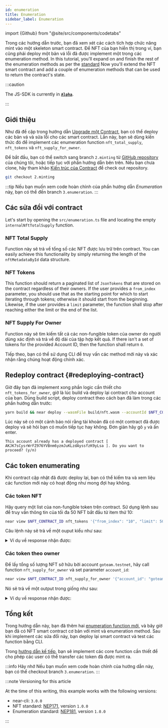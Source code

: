 ```yaml
---
id: enumeration
title: Enumeration
sidebar_label: Enumeration
---
```


import {Github} from "@site/src/components/codetabs"

Trong các hướng dẫn trước, bạn đã xem xét các cách tích hợp chức năng mint vào một skeleton smart contract. Để NFT của bạn hiển thị trong ví, bạn cũng phải deploy một bản vá lỗi đã được implement một trong các enumeration method. In this tutorial, you'll expand on and finish the rest of the enumeration methods as per the [standard](https://nomicon.io/Standards/Tokens/NonFungibleToken/Enumeration) Now you'll extend the NFT smart contract and add a couple of enumeration methods that can be used to return the contract's state.


:::caution

The JS-SDK is currently in **[`Alpha`](https://github.com/near/near-sdk-js/releases/)**.

:::

## Giới thiệu

Như đã đề cập trong hướng dẫn [Upgrade một Contract](/tutorials/nfts/js/upgrade-contract/), bạn có thể deploy các bản vá và sửa lỗi cho các smart contract. Lần này, bạn sẽ dùng kiến thức đó để implement các enumeration function `nft_total_supply`, `nft_tokens` và `nft_supply_for_owner`.

Để bắt đầu, bạn có thể switch sang branch `2.minting` từ [GitHub repository](https://github.com/near-examples/nft-tutorial/) của chúng tôi, hoặc tiếp tục với phần hướng dẫn bên trên. Nếu bạn chưa clone, hãy tham khảo [Kiến trúc của Contract](/tutorials/nfts/js/skeleton#building-the-skeleton) để check out repository.

```bash
git checkout 2.minting
```

:::tip Nếu bạn muốn xem code hoàn chỉnh của phần hướng dẫn _Enumeration_ này, bạn có thể đến branch `3.enumeration`. :::

## Các sửa đổi với contract

Let's start by opening the  `src/enumeration.ts` file and locating the empty `internalNftTotalSupply` function.

### NFT Total Supply

Function này sẽ trả về tổng số các NFT được lưu trữ trên contract. You can easily achieve this functionality by simply returning the length of the `nftMetadataById` data structure.

<Github language="js" start="8" end="16" url="https://github.com/near-examples/nft-tutorial-js/blob/3.enumeration/src/nft-contract/enumeration.ts" />

### NFT Tokens

This function should return a paginated list of `JsonTokens` that are stored on the contract regardless of their owners. If the user provides a `from_index` parameter, you should use that as the starting point for which to start iterating through tokens; otherwise it should start from the beginning. Likewise, if the user provides a `limit` parameter, the function shall stop after reaching either the limit or the end of the list.

<Github language="js" start="18" end="43" url="https://github.com/near-examples/nft-tutorial-js/blob/3.enumeration/src/nft-contract/enumeration.ts" />

### NFT Supply For Owner

Function này sẽ tìm kiếm tất cả các non-fungible token của owner do người dùng xác định và trả về độ dài của tập hợp kết quả. If there isn't a set of tokens for the provided Account ID, then the function shall return `0`.

<Github language="js" start="45" end="62" url="https://github.com/near-examples/nft-tutorial-js/blob/3.enumeration/src/nft-contract/enumeration.ts" />

Tiếp theo, bạn có thể sử dụng CLI để truy vấn các method mới này và xác nhận rằng chúng hoạt động chính xác.

## Redeploy contract {#redeploying-contract}

Giờ đây bạn đã implement xong phần logic cần thiết cho `nft_tokens_for_owner`, giờ là lúc build và deploy lại contract cho account của bạn. Dùng build script, deploy contract theo cách bạn đã làm trong các phần hướng dẫn trước:

```bash
yarn build && near deploy --wasmFile build/nft.wasm --accountId $NFT_CONTRACT_ID
```

Lúc này sẽ có một cảnh báo nói rằng tài khoản đã có một contract đã được deploy và sẽ hỏi bạn có muốn tiếp tục hay không. Đơn giản hãy gõ `y` và ấn enter.

```
This account already has a deployed contract [ AKJK7sCysrWrFZ976YVBnm6yzmJuKLzdAyssfzK9yLsa ]. Do you want to proceed? (y/n)
```

## Các token enumerating

Khi contract cập nhật đã được deploy lại, bạn có thể kiểm tra và xem liệu các function mới này có hoạt động như mong đợi hay không.

### Các token NFT

Hãy query một list của non-fungible token trên contract. Sử dụng lệnh sau để truy vấn thông tin của tối đa 50 NFT bắt đầu từ item thứ 10:

```bash
near view $NFT_CONTRACT_ID nft_tokens '{"from_index": "10", "limit": 50}'
```

Câu lệnh này sẽ trả về một ouput kiểu như sau:

<details>
<summary>Ví dụ về response nhận được: </summary>
<p>

```json
[]
```

</p>
</details>

### Các token theo owner

Để lấy tổng số lượng NFT sở hữu bởi account `goteam.testnet`, hãy call function `nft_supply_for_owner` và set parameter `account_id`:

```bash
near view $NFT_CONTRACT_ID nft_supply_for_owner '{"account_id": "goteam.testnet"}'
```

Nó sẽ trả về một output trong giống như sau:

<details>
<summary>Ví dụ về response nhận được: </summary>
<p>

```json
0
```

</p>
</details>

## Tổng kết

Trong hướng dẫn này, bạn đã thêm hai [enumeration function mới](/tutorials/nfts/js/enumeration#modifications-to-the-contract), và bây giờ bạn đã có NFT smart contract cơ bản với mint và enumeration method. Sau khi implement các sửa đổi này, bạn deploy lại smart contract và test các function bằng CLI.

Trong [hướng dẫn kế tiếp](/tutorials/nfts/js/core), bạn sẽ implement các core function cần thiết để cho phép các user có thể transfer các token đã được mint ra.

:::info Hãy nhớ Nếu bạn muốn xem code hoàn chỉnh của hướng dẫn này, bạn có thể checkout branch `3.enumeration`. :::

:::note Versioning for this article

At the time of this writing, this example works with the following versions:

- near-cli: `3.0.0`
- NFT standard: [NEP171](https://nomicon.io/Standards/Tokens/NonFungibleToken/Core), version `1.0.0`
- Enumeration standard: [NEP181](https://nomicon.io/Standards/Tokens/NonFungibleToken/Enumeration), version `1.0.0`

:::
